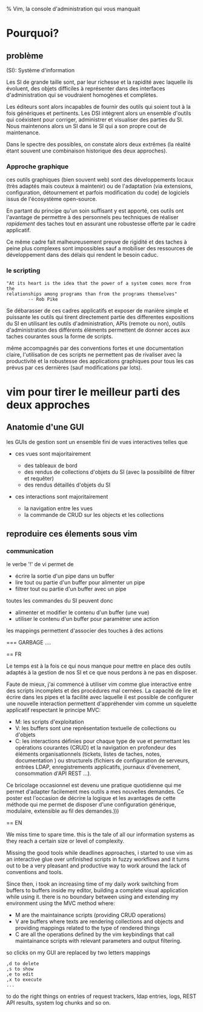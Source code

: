 % Vim, la console d'administration qui vous manquait

# Pourquoi?

## problème

(SI): Système d'information

Les SI de grande taille sont, par leur richesse et la rapidité avec laquelle
ils évoluent, des objets difficiles à représenter dans des interfaces
d'administration qui se voudraient homogènes et complètes.

Les éditeurs sont alors incapables de fournir des outils qui soient tout à la
fois génériques et pertinents. Les DSI intègrent alors un ensemble d'outils qui
coéxistent pour corriger, administrer et visualiser des parties du SI. Nous
maintenons alors un SI dans le SI qui a son propre cout de maintenance. 

Dans le spectre des possibles, on constate alors deux extrêmes (la réalité
étant souvent une combinaison historique des deux approches).

### Approche graphique

ces outils graphiques (bien souvent web) sont des développements locaux (très
adaptés mais couteux à maintenir) ou de l'adaptation (via extensions,
configuration, détournement et parfois modification du code) de logiciels issus
de l'écosystème open-source.

En partant du principe qu'un soin suffisant y est apporté, ces outils ont
l'avantage de permettre à des personnels peu techniques de réaliser *rapidement*
des taches tout en assurant une robustesse offerte par le cadre applicatif.

Ce même cadre fait malheureusement preuve de rigidité et des taches à peine
plus complexes sont impossibles sauf a mobiliser des ressources de
développement dans des délais qui rendent le besoin caduc. 

### le scripting

    "At its heart is the idea that the power of a system comes more from the
    relationships among programs than from the programs themselves"
            -- Rob Pike

Se débarasser de ces cadres applicatifs et exposer de manière simple et
puissante les outils qui tirent directement partie des differentes expositions
du SI en utilisant les outils d'administration, APIs (remote ou non), outils
d'administration des différents éléments permettent de donner acces aux taches
courantes sous la forme de scripts.

même accompagnés par des conventions fortes et une documentation claire,
l'utilisation de ces scripts ne permettent pas de rivaliser avec la productivité 
et la robustesse des applications graphiques pour tous les cas prévus par ces
dernières (sauf modifications par lots). 

# vim pour tirer le meilleur parti des deux approches

## Anatomie d'une GUI

les GUIs de gestion sont un ensemble fini de vues interactives telles que 

* ces vues sont majoritairement
    * des tableaux de bord
    * des rendus de collections d'objets du SI
      (avec la possibilité de filtrer et requêter)
    * des rendus détaillés d'objets du SI

* ces interactions sont majoritairement
    * la navigation entre les vues
    * la commande de CRUD sur les objects et les collections

## reproduire ces élements sous vim

### communication

le verbe '!' de vi permet de

* écrire la sortie d'un pipe dans un buffer
* lire tout ou partie d'un buffer pour alimenter un pipe
* filtrer tout ou partie d'un buffer avec un pipe

toutes les commandes du SI peuvent donc

* alimenter et modifier le contenu d'un buffer (une vue)
* utiliser le contenu d'un buffer pour paramètrer une action

les mappings permettent d'associer des touches à des actions


=== GARBAGE ....

== FR

Le temps est à la fois ce qui nous manque pour mettre en place des outils
adaptés à la gestion de nos SI et ce que nous perdons à ne pas en disposer.

Faute de mieux, j'ai commencé à utiliser vim comme glue interactive entre des
scripts incomplets et des procédures mal cernées. La capacité de lire et écrire
dans les pipes et la facilité avec laquelle il est possible de configurer une
nouvelle interaction permettent d'appréhender vim comme un squelette applicatif
respectant le principe MVC:

* M: les scripts d'exploitation
* V: les buffers sont une représentation textuelle de collections ou d'objets
* C: les interactions définies pour chaque type de vue et permettant
les opérations courantes (CRUD) et la navigation en profondeur des
éléments organisationnels (tickets, listes de taches, notes,
documentation ) ou structurels (fichiers de configuration de serveurs,
entrées LDAP, enregistrements applicatifs, journaux d'évenement,
consommation d'API REST ...).

Ce bricolage occasionnel est devenu une pratique quotidienne qui me permet
d'adapter facilement mes outils a mes nouvelles demandes. Ce poster est
l'occasion de décrire la logique et les avantages de cette méthode qui
me permet de disposer d'une configuration générique, modulaire,
extensible au fil des demandes.)))

== EN

We miss time to spare time. this is the tale of all our information systems
as they reach a certain size or level of complexity.

Missing the good tools while deadlines approaches, i started to use vim
as an interactive glue over unfinished scripts in fuzzy workflows and it turns
out to be a very pleasant and productive way to work around the lack of
conventions and tools.

Since then, i took an increasing time of my daily work switching from buffers
to buffers inside my editor, building a complete visual application while using
it. there is no boundary between using and extending my environment using the
MVC method where:

* M are the maintainance scripts (providing CRUD operations)
* V are buffers where texts are rendering collections and objects
  and providing mappings related to the type of rendered things
* C are all the operations defined by the vim keybindings that call
  maintainance scripts with relevant parameters and output filtering.

so clicks on my GUI are replaced by two letters mappings

    ,d to delete
    ,s to show
    ,e to edit
    ,x to execute
    ... 

to do the right things on entries of request trackers, ldap entries, logs,
REST API results, system log chunks and so on.

